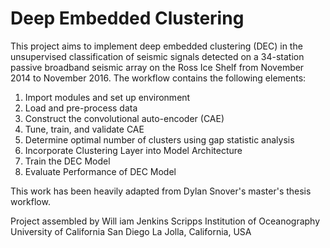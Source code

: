 # Deep Embedded Clustering
This project aims to implement deep embedded clustering (DEC) in the unsupervised classification of seismic signals detected on a 34-station passive broadband seismic array on the Ross Ice Shelf from November 2014 to November 2016.  The workflow contains the following elements:
1. Import modules and set up environment
2. Load and pre-process data
3. Construct the convolutional auto-encoder (CAE)
4. Tune, train, and validate CAE
5. Determine optimal number of clusters using gap statistic analysis
6. Incorporate Clustering Layer into Model Architecture
7. Train the DEC Model
8. Evaluate Performance of DEC Model

This work has been heavily adapted from Dylan Snover's master's thesis workflow.




Project assembled by Will iam Jenkins
Scripps Institution of Oceanography
University of California San Diego
La Jolla, California, USA
